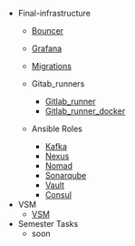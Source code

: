 * Final-infrastructure
  * [Bouncer](final_infra/bouncer.md)
  * [Grafana](final_infra/grafana.md)
  * [Migrations](final_infra/migrations.md)

  * Gitab_runners
    * [Gitlab_runner](final_infra/gitlab_runner.md)
    * [Gitlab_runner_docker](final_infra/gitlab_runner_docker.md)

  * Ansible Roles
    * [Kafka](final_infra/kafka_role.md)
    * [Nexus](final_infra/nexus_role.md)
    * [Nomad](final_infra/nomad_role.md)
    * [Sonarqube](final_infra/sonarqube_role.md)
    * [Vault](final_infra/vault_role.md)
    * [Consul](final_infra/consul_role.md)
* VSM
  * [VSM](vsm/task1a/README.md)
* Semester Tasks
  * soon
